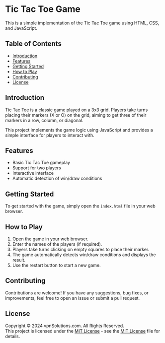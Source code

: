 # Tic Tac Toe Game

This is a simple implementation of the Tic Tac Toe game using HTML, CSS, and JavaScript.

## Table of Contents

- [Introduction](#introduction)
- [Features](#features)
- [Getting Started](#getting-started)
- [How to Play](#how-to-play)
- [Contributing](#contributing)
- [License](#license)

## Introduction

Tic Tac Toe is a classic game played on a 3x3 grid. Players take turns placing their markers (X or O) on the grid, aiming to get three of their markers in a row, column, or diagonal.

This project implements the game logic using JavaScript and provides a simple interface for players to interact with.

## Features

- Basic Tic Tac Toe gameplay
- Support for two players
- Interactive interface
- Automatic detection of win/draw conditions

## Getting Started

To get started with the game, simply open the `index.html` file in your web browser.

## How to Play

1. Open the game in your web browser.
2. Enter the names of the players (if required).
3. Players take turns clicking on empty squares to place their marker.
4. The game automatically detects win/draw conditions and displays the result.
5. Use the restart button to start a new game.

## Contributing

Contributions are welcome! If you have any suggestions, bug fixes, or improvements, feel free to open an issue or submit a pull request.

## License

Copyright &copy; 2024 vpnSolutions.com. All Rights Reserved. <br>
This project is licensed under the [MIT License](License.txt) - see the [MIT License](License.txt) file for details.


